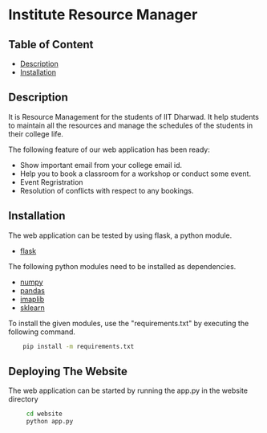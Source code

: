 
# Institute Resource Manager



## Table of Content

 - [Description](#Description)
 - [Installation](#Installation)
## Description

It is Resource Management for the students of IIT Dharwad. It help students to maintain all the resources and manage the schedules of the students in their college life.

The following feature of our web application has been ready:
 - Show important email from your college email id.
 - Help you to book a classroom for a workshop or conduct some event.
 - Event Regristration
 - Resolution of conflicts with respect to any bookings.
## Installation

The web application can be tested by using flask, a python module.
 - [flask](https://flask.palletsprojects.com/en/3.0.x/)

The following python modules need to be installed as dependencies.
 - [numpy](https://numpy.org/)
 - [pandas](https://pandas.pydata.org/)
 - [imaplib](https://docs.python.org/3/library/imaplib.html)
 - [sklearn](https://scikit-learn.org/)

To install the given modules, use the "requirements.txt" by executing the following command.
```bash
    pip install -m requirements.txt
```

## Deploying The Website

The web application can be started by running the app.py in the website directory
```bash
     cd website
     python app.py
```
